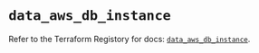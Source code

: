 # `data_aws_db_instance`

Refer to the Terraform Registory for docs: [`data_aws_db_instance`](https://registry.terraform.io/providers/hashicorp/aws/4.64.0/docs/data-sources/db_instance).
